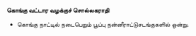 **கொங்கு வட்டார வழக்குச் சொல்லகராதி**
- கொங்கு நாட்டில் நடைபெறும் பூப்பு நன்னீராட்டுசடங்குகளில் ஒன்று.

